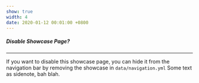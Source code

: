 ```yaml
---
show: true
width: 4
date: 2020-01-12 00:01:00 +0800
---
```


<div class="p-4">
    <h5>Disable Showcase Page?</h5>
    <hr />
    <p>
        If you want to disable this showcase page, you can hide it from the navigation bar by removing the showcase in <code>data/navigation.yml</code> 
        Some text as sidenote, bah blah.
    </p>
</div>
